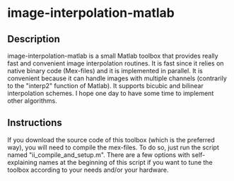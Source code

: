 # image-interpolation-matlab

## Description

image-interpolation-matlab is a small Matlab toolbox that provides really fast and convenient image interpolation routines. It is fast since it relies on native binary code (Mex-files) and it is implemented in parallel. It is convenient because it can handle images with multiple channels (contrarily to the "interp2" function of Matlab). It supports bicubic and bilinear interpolation schemes. I hope one day to have some time to implement other algorithms.

## Instructions

If you download the source code of this toolbox (which is the preferred way), you will need to compile the mex-files. To do so, just run the script named "ii_compile_and_setup.m". There are a few options with self-explaining names at the beginning of this script if you want to tune the toolbox according to your needs and/or your hardware.

